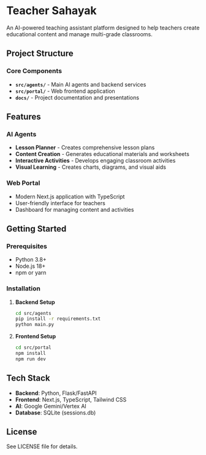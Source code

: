 # Teacher Sahayak

An AI-powered teaching assistant platform designed to help teachers create educational content and manage multi-grade classrooms.

## Project Structure

### Core Components

- **`src/agents/`** - Main AI agents and backend services
- **`src/portal/`** - Web frontend application
- **`docs/`** - Project documentation and presentations

## Features

### AI Agents
- **Lesson Planner** - Creates comprehensive lesson plans
- **Content Creation** - Generates educational materials and worksheets
- **Interactive Activities** - Develops engaging classroom activities
- **Visual Learning** - Creates charts, diagrams, and visual aids

### Web Portal
- Modern Next.js application with TypeScript
- User-friendly interface for teachers
- Dashboard for managing content and activities

## Getting Started

### Prerequisites
- Python 3.8+
- Node.js 18+
- npm or yarn

### Installation

1. **Backend Setup**
   ```bash
   cd src/agents
   pip install -r requirements.txt
   python main.py
   ```

2. **Frontend Setup**
   ```bash
   cd src/portal
   npm install
   npm run dev
   ```

## Tech Stack

- **Backend**: Python, Flask/FastAPI
- **Frontend**: Next.js, TypeScript, Tailwind CSS
- **AI**: Google Gemini/Vertex AI
- **Database**: SQLite (sessions.db)

## License

See LICENSE file for details.